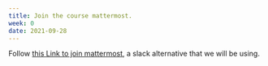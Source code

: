 ```yaml
---
title: Join the course mattermost.
week: 0
date: 2021-09-28
---
```


Follow [this Link to join mattermost](https://mattermost.cs.washington.edu/signup_user_complete/?id=s9ri99xbcpbyuk6c1iruychp8y),
 a slack alternative that we will be using.

